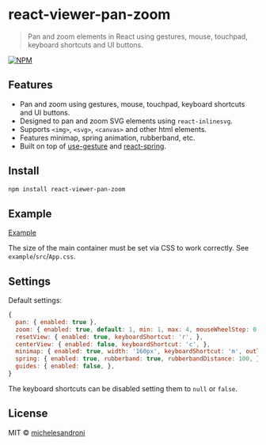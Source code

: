 # react-viewer-pan-zoom

> Pan and zoom elements in React using gestures, mouse, touchpad, keyboard shortcuts and UI buttons.

[![NPM](https://img.shields.io/npm/v/react-viewer-pan-zoom.svg)](https://www.npmjs.com/package/react-viewer-pan-zoom)

## Features

* Pan and zoom using gestures, mouse, touchpad, keyboard shortcuts and UI buttons.
* Designed to pan and zoom SVG elements using `react-inlinesvg`.
* Supports `<img>`, `<svg>`, `<canvas>` and other html elements.
* Features minimap, spring animation, rubberband, etc.
* Built on top of [use-gesture](https://github.com/pmndrs/use-gesture) and [react-spring](https://www.react-spring.dev).

## Install

```bash
npm install react-viewer-pan-zoom
```

## Example

[Example](docs/index.html)

The size of the main container must be set via CSS to work correctly. See `example`/`src`/`App.css`.

## Settings

Default settings:

```jsx
{
  pan: { enabled: true },
  zoom: { enabled: true, default: 1, min: 1, max: 4, mouseWheelStep: 0.5, zoomButtonStep: 0.5, },
  resetView: { enabled: true, keyboardShortcut: 'r', },
  centerView: { enabled: false, keyboardShortcut: 'c', },
  minimap: { enabled: true, width: '160px', keyboardShortcut: 'm', outlineStyle: '1px solid #ccc', viewportAreaOutlineStyle: '2px solid #333', },
  spring: { enabled: true, rubberband: true, rubberbandDistance: 100, },
  guides: { enabled: false, },
}
```

The keyboard shortcuts can be disabled setting them to `null` or `false`.

## License

MIT © [michelesandroni](https://github.com/michelesandroni)
